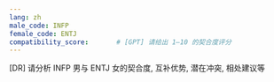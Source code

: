 ```yaml
---
lang: zh
male_code: INFP
female_code: ENTJ
compatibility_score:       # [GPT] 请给出 1–10 的契合度评分
---
```


[DR] 请分析 INFP 男与 ENTJ 女的契合度, 互补优势, 潜在冲突, 相处建议等

